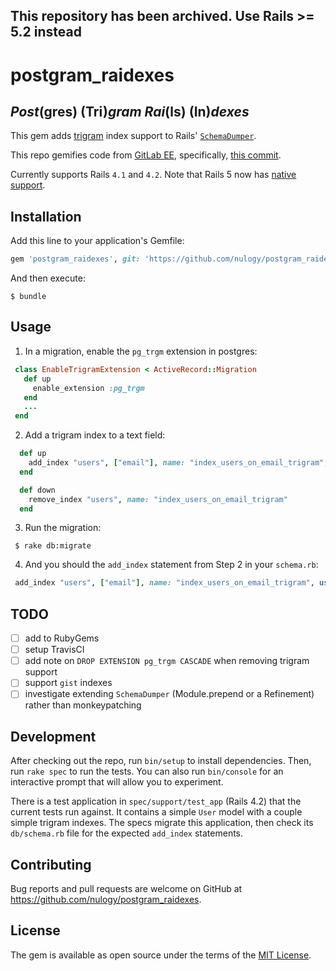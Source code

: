 ## This repository has been archived. Use Rails >= 5.2 instead

# postgram_raidexes

## *Post*(gres) (Tri)*gram* *Rai*(ls) (In)*dexes*

This gem adds [trigram](https://www.postgresql.org/docs/current/static/pgtrgm.html) index support to Rails' [`SchemaDumper`](http://edgeguides.rubyonrails.org/active_record_migrations.html#schema-dumping-and-you).

This repo gemifies code from [GitLab EE](https://gitlab.com/gitlab-org/gitlab-ee), specifically, [this commit](https://gitlab.com/gitlab-org/gitlab-ee/commit/70bf6dc702b6354c3a00d0b81e7d7c10be25ffb8).

Currently supports Rails `4.1` and `4.2`. Note that Rails 5 now has [native support](https://github.com/rails/rails/pull/23393).

## Installation

Add this line to your application's Gemfile:

```ruby
gem 'postgram_raidexes', git: 'https://github.com/nulogy/postgram_raidexes'
```

And then execute:

    $ bundle

## Usage

1. In a migration, enable the `pg_trgm` extension in postgres:
 ```ruby
  class EnableTrigramExtension < ActiveRecord::Migration
    def up
      enable_extension :pg_trgm
    end
    ...
  end
 ```

2. Add a trigram index to a text field:

 ```ruby
   def up
     add_index "users", ["email"], name: "index_users_on_email_trigram", using: :gin, opclasses: {"email"=>"gin_trgm_ops"}
   end

   def down
     remove_index "users", name: "index_users_on_email_trigram"
   end
 ```

3. Run the migration:

 ```
  $ rake db:migrate
 ```

4. And you should the `add_index` statement from Step 2 in your `schema.rb`:

 ```ruby
  add_index "users", ["email"], name: "index_users_on_email_trigram", using: :gin, opclasses: {"email"=>"gin_trgm_ops"}
 ```

## TODO

- [ ] add to RubyGems
- [ ] setup TravisCI
- [ ] add note on `DROP EXTENSION pg_trgm CASCADE` when removing trigram support
- [ ] support `gist` indexes
- [ ] investigate extending `SchemaDumper` (Module.prepend or a Refinement) rather than monkeypatching

## Development

After checking out the repo, run `bin/setup` to install dependencies. Then, run `rake spec` to run the tests. You can also run `bin/console` for an interactive prompt that will allow you to experiment.

There is a test application in `spec/support/test_app` (Rails 4.2) that the current tests run against. It contains a simple `User` model with a couple simple trigram indexes. The specs migrate this application, then check its `db/schema.rb` file for the expected `add_index` statements.

## Contributing

Bug reports and pull requests are welcome on GitHub at https://github.com/nulogy/postgram_raidexes.

## License

The gem is available as open source under the terms of the [MIT License](http://opensource.org/licenses/MIT).
